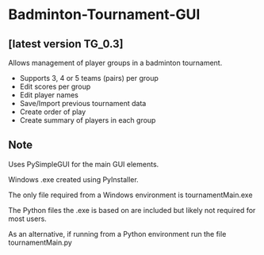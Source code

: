 # Badminton-Tournament-GUI
## [latest version TG_0.3]

Allows management of player groups in a badminton tournament.

- Supports 3, 4 or 5 teams (pairs) per group
- Edit scores per group
- Edit player names
- Save/Import previous tournament data
- Create order of play
- Create summary of players in each group


## Note
Uses PySimpleGUI for the main GUI elements.

Windows .exe created using PyInstaller.

The only file required from a Windows environment is tournamentMain.exe

The Python files the .exe is based on are included but likely not required for most users.

As an alternative, if running from a Python environment run the file tournamentMain.py

